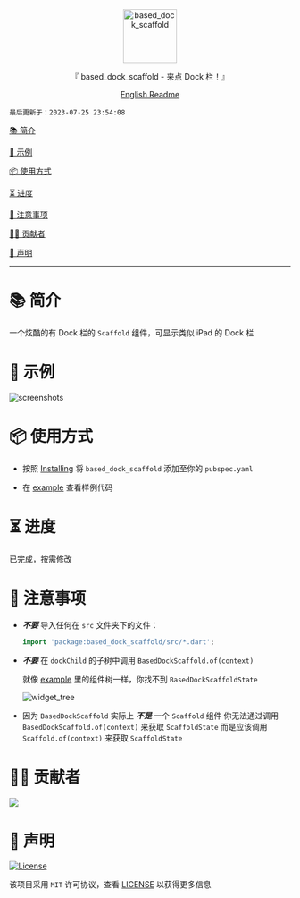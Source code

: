 <div align="center">
  <img id="based_dock_scaffold" width="96" alt="based_dock_scaffold" src="https://raw.githubusercontent.com/Cierra-Runis/based_dock_scaffold/master/.github/icon.svg">
  <p>『 based_dock_scaffold - 来点 Dock 栏！』</p>
  <a href='https://github.com/Cierra-Runis/based_dock_scaffold/blob/master/README.md'>English Readme</a>
</div>

`最后更新于：2023-07-25 23:54:08`

[📚 简介](#-简介)

[📸 示例](#-示例)

[📦 使用方式](#-使用方式)

[⏳ 进度](#-进度)

[📌 注意事项](#-注意事项)

[🧑‍💻 贡献者](#-贡献者)

[🔦 声明](#-声明)

---

# 📚 简介

一个炫酷的有 Dock 栏的 `Scaffold` 组件，可显示类似 iPad 的 Dock 栏

# 📸 示例

![screenshots](https://github.com/Cierra-Runis/based_dock_scaffold/blob/master/.github/screenshot.gif)

# 📦 使用方式

- 按照 [Installing](https://pub.dev/packages/based_dock_scaffold/install) 将 `based_dock_scaffold` 添加至你的 `pubspec.yaml`

- 在 [example](https://github.com/Cierra-Runis/based_dock_scaffold/blob/master/example/lib/main.dart) 查看样例代码

# ⏳ 进度

已完成，按需修改

# 📌 注意事项

- **_不要_** 导入任何在 `src` 文件夹下的文件：

  ```dart
  import 'package:based_dock_scaffold/src/*.dart';
  ```

- **_不要_** 在 `dockChild` 的子树中调用 `BasedDockScaffold.of(context)`

  就像 [example](https://github.com/Cierra-Runis/based_dock_scaffold/blob/master/example/lib/main.dart) 里的组件树一样，你找不到 `BasedDockScaffoldState`

  ![widget_tree](https://raw.githubusercontent.com/Cierra-Runis/based_dock_scaffold/master/.github/widget_tree.png)

- 因为 `BasedDockScaffold` 实际上 **_不是_** 一个 `Scaffold` 组件
  你无法通过调用 `BasedDockScaffold.of(context)` 来获取 `ScaffoldState`
  而是应该调用 `Scaffold.of(context)` 来获取 `ScaffoldState`

# 🧑‍💻 贡献者

<a href="https://github.com/Cierra-Runis/based_dock_scaffold/graphs/contributors">
  <img src="https://contrib.rocks/image?repo=Cierra-Runis/based_dock_scaffold" />
</a>

# 🔦 声明

[![License](https://img.shields.io/github/license/Cierra-Runis/based_dock_scaffold)](https://github.com/Cierra-Runis/based_dock_scaffold/blob/master/LICENSE)

该项目采用 `MIT` 许可协议，查看 [LICENSE](https://github.com/Cierra-Runis/based_dock_scaffold/blob/master/LICENSE) 以获得更多信息
